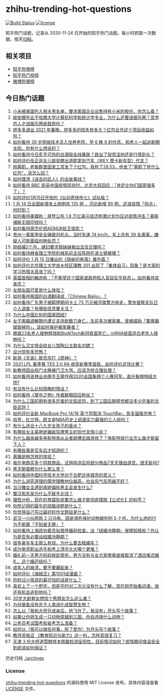 # zhihu-trending-hot-questions

[![Build Status](https://github.com/justjavac/zhihu-trending-hot-questions/workflows/ci/badge.svg?branch=master)](https://github.com/justjavac/zhihu-trending-hot-questions/actions)
[![license](https://img.shields.io/github/license/justjavac/zhihu-trending-hot-questions)](https://github.com/justjavac/zhihu-trending-hot-questions/blob/master/LICENSE)

知乎热门话题，记录从 2020-11-24 日开始的知乎热门话题。每小时抓取一次数据，按天[归档](./archives)。

## 相关项目

- [知乎热搜榜](https://github.com/justjavac/zhihu-trending-top-search)
- [知乎热门视频](https://github.com/justjavac/zhihu-trending-hot-video)
- [微博热搜榜](https://github.com/justjavac/weibo-trending-hot-search)

## 今日热门话题

<!-- BEGIN -->
<!-- 最后更新时间 Sat Jan 16 2021 03:41:52 GMT+0800 (CST) -->
1. [小米被美国列入相关黑名单，要求美国企业出售持有小米的股份，你怎么看？](https://www.zhihu.com/question/439439954)
1. [姚安娜毕业于哈佛大学计算机科学和统计学专业，为什么还要进娱乐圈？高学历人才进娱乐圈是趋势吗？](https://www.zhihu.com/question/439314149)
1. [拼多多退出 2021 年春晚，拼多多的损失有多大？红包合作这个项目收益如何？](https://www.zhihu.com/question/439503211)
1. [如何看待 39 岁网络技术员入住养老院，早 6 晚 9 的作息、和老人一起追剧晒太阳，你有什么想说的？](https://www.zhihu.com/question/439397557)
1. [如何看待今日炙手可热的白酒股全线暴跌？跌出了投资洼地还是行情到头？](https://www.zhihu.com/question/439358747)
1. [如何评价任正非女儿姚安娜出道即拿到汽车（WEY 摩卡新车型）代言？](https://www.zhihu.com/question/439469111)
1. [刚离职，老板群里因发工资发了个红包，我抢了28.53，他发了“离职了抢什么红包”，该怎么回？](https://www.zhihu.com/question/406777225)
1. [如何理清《进击的巨人》的全故事线？](https://www.zhihu.com/question/58237145)
1. [如何看待 BBC 街采中国疫情现状时，北京大叔回应：「肯定比你们国家强多了」？](https://www.zhihu.com/question/438984904)
1. [如何评价1月15日开放的《仙剑奇侠传七》试玩版？](https://www.zhihu.com/question/439476940)
1. [1 月 14 日全国新增本土病例共 135 例 ，河北新增 90 例，这波疫情「拐点」何时到？](https://www.zhihu.com/question/439442565)
1. [如何看待美媒称：拜登公布 1.9 万亿美元经济刺激计划为应对疫情冲击？美联储能无限印钱吗？](https://www.zhihu.com/question/439472082)
1. [如何看待周杰伦把AE86送给王俊凯？](https://www.zhihu.com/question/439424356)
1. [贵州一乘客用安全锤砸司机头，当时车速 74 km/h，车上共有 39 名乘客，嫌疑人可能面临何种处罚？](https://www.zhihu.com/question/439169661)
1. [刚结婚2个月，媳妇要求我妹妹搬出去住合理吗？](https://www.zhihu.com/question/439415539)
1. [如何看待麻省理工学院机械系前主任陈刚在波士顿被捕？](https://www.zhihu.com/question/439451761)
1. [如何评价 1 月 15 日播出的《隐秘的角落》番外篇？](https://www.zhihu.com/question/439536977)
1. [如何评价北京理工大学良乡校区理教 301 出现了「集体自习」现象？是大家的学习热情太高涨了吗？](https://www.zhihu.com/question/437831315)
1. [英国首相约翰逊称：「不希望这个国家或政府陷入盲目反华状态」。如何看待其表态？](https://www.zhihu.com/question/439364483)
1. [女朋友超可爱是什么体验？](https://www.zhihu.com/question/264334522)
1. [如何看待我国的白酒翻译成 「Chinese Baijiu」？](https://www.zhihu.com/question/439299618)
1. [如何看待广东男子被羁押期间卡上 73 万元被河南警方转走，警务督察支队已介入调查？有哪些信息要关注？](https://www.zhihu.com/question/439510527)
1. [为什么中国比别的国家团结?](https://www.zhihu.com/question/385179186)
1. [女子离婚调解期内遭丈夫连砍数刀身亡，生前多次被家暴，曾被威胁「要离婚就毁掉你」，该如何保护被家暴者？](https://www.zhihu.com/question/439418990)
1. [挪威23名老人接种辉瑞和BioNTech新冠疫苗死亡，mRNA疫苗适合老年人接种吗？](https://www.zhihu.com/question/439452016)
1. [为什么汉文帝会给女儿馆陶公主取名刘嫖？](https://www.zhihu.com/question/24802808)
1. [设计院有多恐怖？](https://www.zhihu.com/question/434483497)
1. [新游《天谕》能否吊打《原神》？](https://www.zhihu.com/question/438349307)
1. [2021 LPL 春季赛 TES 2:0 RA 收获新赛季首胜，如何评价这场比赛？](https://www.zhihu.com/question/439531280)
1. [新教师因出校门太晚被门卫大骂，应该怎样合理处理？](https://www.zhihu.com/question/437746865)
1. [如何看待吉林业余棋手王廓夺得2020全国象棋个人赛冠军，直升象棋特级大师?](https://www.zhihu.com/question/439468137)
1. [有没有什么比较隐晦的情话？](https://www.zhihu.com/question/423230600)
1. [如何看待《掌中之物》作者鲜橙回应粉丝？](https://www.zhihu.com/question/439331472)
1. [为什么三国前期有很多厉害的文臣武将，到了三国后期感觉都没多少厉害的文臣武将？](https://www.zhihu.com/question/438772174)
1. [如何评价全新 MacBook Pro 14/16 英寸将取消 TouchBar，恢复磁吸充电？](https://www.zhihu.com/question/439488582)
1. [哈登、杜兰特、欧文是NBA历史上纸面实力最强的三人组吗？](https://www.zhihu.com/question/439317198)
1. [有什么适合十八九岁女孩子的香水？](https://www.zhihu.com/question/306994867)
1. [有哪些女主美艳妩媚疯狂撩男主的现代言情小说？](https://www.zhihu.com/question/396553424)
1. [为什么越来越多电影特效从业者跳槽去做游戏了？电影特效行业怎么做才能留下人？](https://www.zhihu.com/question/439433574)
1. [有哪些事是买车后才知道的？](https://www.zhihu.com/question/434496409)
1. [离婚是种怎样的体验？](https://www.zhihu.com/question/25475502)
1. [我在电商买多个同款商品，试用挑选后将部分商品7天无理由退货，很无耻吗?](https://www.zhihu.com/question/359744260)
1. [黑天鹅蛋糕为什么那么贵？](https://www.zhihu.com/question/22916879)
1. [如何看待中国科学技术大学对于合肥这座城市的意义？](https://www.zhihu.com/question/439183503)
1. [为什么讲究道理的儒学理教地位越高，社会风气反而越不好？](https://www.zhihu.com/question/438800479)
1. [当沙雕女主遇到病娇偏执男主会发生什么?](https://www.zhihu.com/question/360315679)
1. [蜀汉和东吴为什么不联手北伐？](https://www.zhihu.com/question/436778387)
1. [理性分析，现在的育碧到底要怎么做才能彻底摆脱【公式化】的标签？](https://www.zhihu.com/question/439264284)
1. [你所记得的最牛的烧脑谜题是什么？](https://www.zhihu.com/question/36789109)
1. [你觉得自己写过最好的作文题目是什么？](https://www.zhihu.com/question/354965203)
1. [武汉一小伙网购 2 只乌龟，因是濒危保护动物被判刑 5 个月，为什么他的行为不能算「不知者无罪」？](https://www.zhihu.com/question/439263149)
1. [如何看待上海政协委员拟倡导婚前检查，设「结婚冷静期」保障知情权？你认为是否有必要设结婚冷静期？](https://www.zhihu.com/question/439421476)
1. [很多豪车车主那么有钱，为什么要去租婚车？](https://www.zhihu.com/question/63011130)
1. [成为电竞职业选手和考上清华北大哪个更难？](https://www.zhihu.com/question/439301709)
1. [婚礼前一天男方妈妈摔跤骨折，男方没有与女方家商量直接取消了酒店推迟婚礼，这个婚还结吗？](https://www.zhihu.com/question/438777202)
1. [成年人的崩溃，要不要藏起来？](https://www.zhihu.com/question/439393760)
1. [如何评价《海贼王》第1001话漫画？](https://www.zhihu.com/question/438401548)
1. [你听过小孩说的最可怕的话是什么？](https://www.zhihu.com/question/268009004)
1. [喜欢上了一个肥宅，但是平时对二次元没有什么了解，现在刚开始看动漫，我还有机会追到他吗？](https://www.zhihu.com/question/439142520)
1. [30岁大龄剩女想找个男朋友怎么这么难？](https://www.zhihu.com/question/431089812)
1. [为何章鱼没有先于人类进化成智慧生物？](https://www.zhihu.com/question/413267016)
1. [怎么以「我和大师兄成亲后，他飞升了，我没有」开头写个故事？](https://www.zhihu.com/question/438902276)
1. [如果让你转生成一只动物穿越到三国，你会选择什么动物？](https://www.zhihu.com/question/437005173)
1. [公务员考试国考和省考怎么准备？](https://www.zhihu.com/question/297357354)
1. [如何以［我可以做任何事，除了爱你］为开头写个故事？](https://www.zhihu.com/question/437708539)
1. [教师资格证 《教育知识与能力》这一科，怎样高效复习？](https://www.zhihu.com/question/36623714)
1. [天津 3 份大桥道雪糕样本核酸检测呈阳性，目前情况如何？疫情期间食品安全到底该如何保证？](https://www.zhihu.com/question/439374370)
<!-- END -->

历史归档 [./archives](./archives)

### License

[zhihu-trending-hot-questions](https://github.com/justjavac/zhihu-trending-hot-questions) 的源码使用 MIT License 发布。具体内容请查看 [LICENSE](./LICENSE) 文件。
